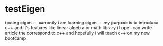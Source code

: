 # testEigen
testing eigen++
currently i am learning eigen++
my purpose is to introduce c++ and it's features like linear algebra or math library 
i hope i can write article the correspond to c++ and hopefully i will teach c++ on my new bootcamp
